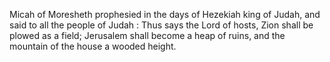 Micah of Moresheth prophesied in the days of Hezekiah king of Judah, and said to all the people of Judah : Thus says the Lord of hosts, Zion shall be plowed as a field; Jerusalem shall become a heap of ruins, and the mountain of the house a wooded height.
